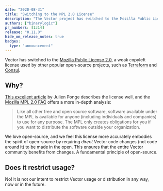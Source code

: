 ```yaml
---
date: "2020-08-31"
title: "Switching to the MPL 2.0 License"
description: "The Vector project has switched to the Mozilla Public License 2.0"
authors: ["binarylogic"]
pr_numbers: [1314]
release: "0.11.0"
hide_on_release_notes: true
badges:
  type: "announcement"
---
```


Vector has switched to the [Mozilla Public License 2.0][urls.mpl_20],
a weak copyleft license used by other popular open-source projects, such as
[Terraform][urls.terraform_license] and [Consul][urls.consul_license].

## Why?

[This excellent article][urls.mpl_20_post] by Julien Ponge describes the license
well, and the [Mozilla MPL 2.0 FAQ][urls.mpl_faq] offers a more in-depth
analysis:

> Like all other free and open source software, software available under the MPL
> is available for anyone (including individuals and companies) to use for any
> purpose. The MPL only creates obligations for you if you want to distribute
> the software outside your organization.

We love open-source, and we feel this license more accurately embodies the
spirit of open-source by requiring _direct_ Vector code changes (not code around
it) to be made in the open. This ensures that the entire Vector community
benefits from changes. A fundamental principle of open-source.

## Does it restrict usage?

No! It is not our intent to restrict Vector usage or distribution in any way,
now or in the future.

[urls.consul_license]: https://github.com/hashicorp/consul/blob/master/LICENSE
[urls.mpl_20]: https://www.mozilla.org/en-US/MPL/2.0/
[urls.mpl_20_post]: https://julien.ponge.org/blog/mozilla-public-license-v2-a-good-middleground/
[urls.mpl_faq]: https://www.mozilla.org/en-US/MPL/2.0/FAQ/
[urls.terraform_license]: https://github.com/hashicorp/terraform/blob/master/LICENSE
